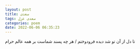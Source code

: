 ```yaml
---
layout: post
title: سعدی
tags: سعدی غزل
categories: poem
date: 2022-06-06 06:35:23
---
```


تا دل از آن تو شد دیده فرودوختم / هر چه پسند شماست بر همه عالم حرام
